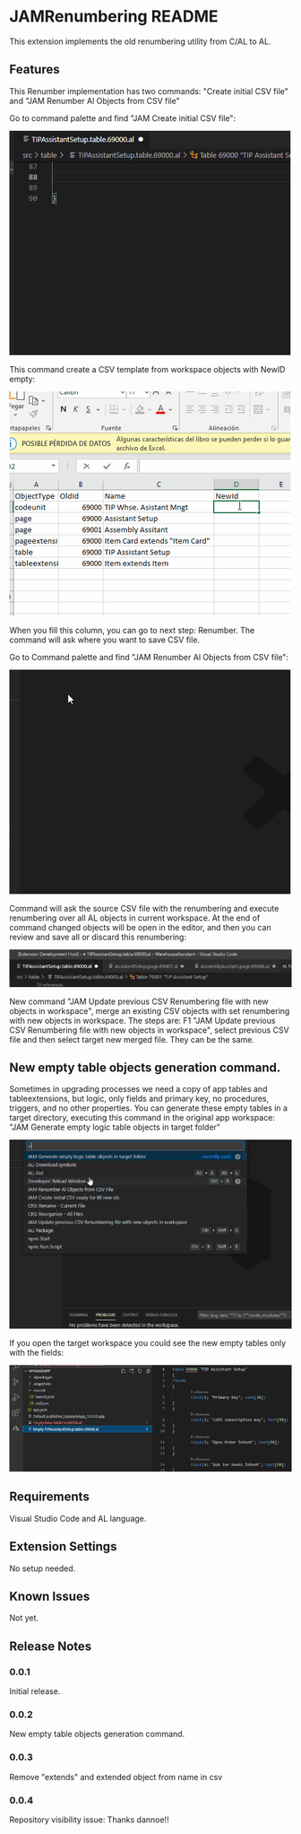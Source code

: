 # JAMRenumbering README

This extension implements the old renumbering utility from C/AL to AL.

## Features

This Renumber implementation has two commands: "Create initial CSV file" and "JAM Renumber Al Objects from CSV file"

Go to command palette and find "JAM Create initial CSV file":

![alt text](https://github.com/JalmarazMartn/ALRenumbering/blob/master/images/CreateFile.gif?raw=true)

This command create a CSV template from workspace objects with NewID empty:

![alt text](https://github.com/JalmarazMartn/ALRenumbering/blob/master/images/EditExcel.gif?raw=true)

When you fill this column, you can go to next step: Renumber. The command will ask where you want to save CSV file.

Go to Command palette and find "JAM Renumber Al Objects from CSV file":

![alt text](https://github.com/JalmarazMartn/ALRenumbering/blob/master/images/Renum.gif?raw=true)

Command will ask the source CSV file with the renumbering and execute renumbering over all AL objects in current workspace. At the end of command changed objects will be open in the editor, and then you can review and save all or discard this renumbering:

![alt text](https://github.com/JalmarazMartn/ALRenumbering/blob/master/images/SaveAll.png?raw=true)

New command "JAM Update previous CSV Renumbering file with new objects in workspace", merge an existing CSV objects with set renumbering with new objects in workspace. The steps are: F1 "JAM Update previous CSV Renumbering file with new objects in workspace", select previous CSV file and then select target new merged file. They can be the same.

## New empty table objects generation command.

Sometimes in upgrading processes we need a copy of app tables and tableextensions, but logic, only fields and primary key, no procedures, triggers, and no other properties. You can generate these empty tables in a target directory, executing this command in the original app workspace: "JAM Generate empty logic table objects in target folder"

![alt text](https://github.com/JalmarazMartn/ALRenumbering/blob/master/images/EmptyObj.gif?raw=true)

If you open the target workspace you could see the new empty tables only with the fields:

![alt text](https://github.com/JalmarazMartn/ALRenumbering/blob/master/images/EmptyObj.png?raw=true)


## Requirements

Visual Studio Code and AL language.

## Extension Settings

No setup needed.

## Known Issues

Not yet.

## Release Notes

### 0.0.1

Initial release.

### 0.0.2

New empty table objects generation command.

### 0.0.3

Remove "extends" and extended object from name in csv

### 0.0.4

Repository visibility issue: Thanks dannoe!!
